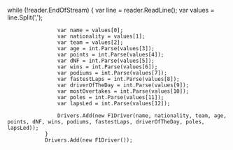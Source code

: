 
while (!reader.EndOfStream)
                {
                    var line = reader.ReadLine();
                    var values = line.Split(',');

                    var name = values[0];
                    var nationality = values[1];
                    var team = values[2];
                    var age = int.Parse(values[3]);
                    var points = int.Parse(values[4]);
                    var dNF = int.Parse(values[5]);
                    var wins = int.Parse(values[6]);
                    var podiums = int.Parse(values[7]);
                    var fastestLaps = int.Parse(values[8]);
                    var driverOfTheDay = int.Parse(values[9]);
                    var mostOvertakes = int.Parse(values[10]);
                    var poles = int.Parse(values[11]);
                    var lapsLed = int.Parse(values[12]);

                    Drivers.Add(new F1Driver(name, nationality, team, age, points, dNF, wins, podiums, fastestLaps, driverOfTheDay, poles, lapsLed));
                }
                Drivers.Add(new F1Driver());
